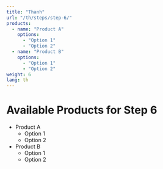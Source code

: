 ```yaml
---
title: "Thanh"
url: "/th/steps/step-6/"
products:
  - name: "Product A"
    options:
      - "Option 1"
      - "Option 2"
  - name: "Product B"
    options:
      - "Option 1"
      - "Option 2"
weight: 6
lang: th
---
```


# Available Products for Step 6

- Product A
  - Option 1
  - Option 2
- Product B
  - Option 1
  - Option 2